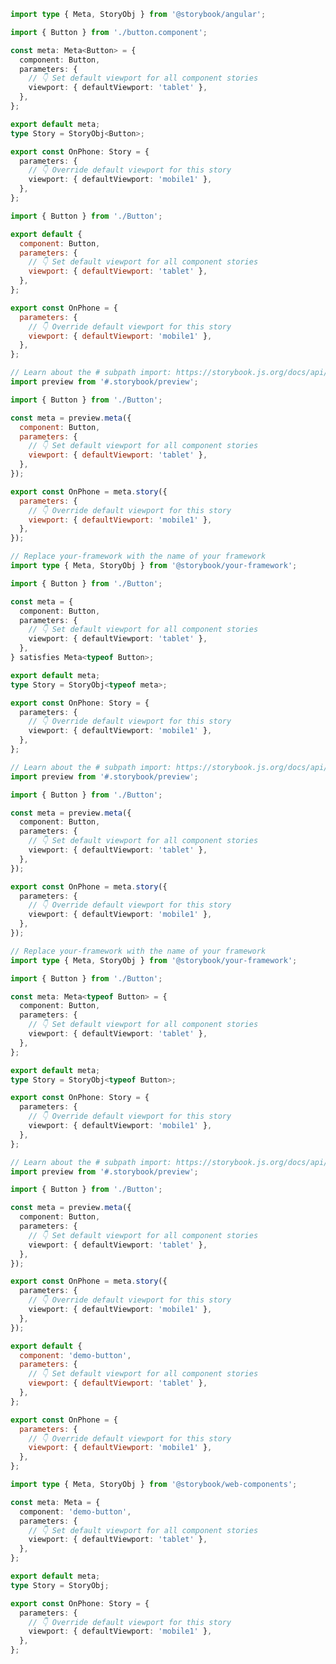 ```ts filename="Button.stories.ts" renderer="angular" language="ts"
import type { Meta, StoryObj } from '@storybook/angular';

import { Button } from './button.component';

const meta: Meta<Button> = {
  component: Button,
  parameters: {
    // 👇 Set default viewport for all component stories
    viewport: { defaultViewport: 'tablet' },
  },
};

export default meta;
type Story = StoryObj<Button>;

export const OnPhone: Story = {
  parameters: {
    // 👇 Override default viewport for this story
    viewport: { defaultViewport: 'mobile1' },
  },
};
```

```js filename="Button.stories.js|jsx" renderer="common" language="js" tabTitle="CSF 3"
import { Button } from './Button';

export default {
  component: Button,
  parameters: {
    // 👇 Set default viewport for all component stories
    viewport: { defaultViewport: 'tablet' },
  },
};

export const OnPhone = {
  parameters: {
    // 👇 Override default viewport for this story
    viewport: { defaultViewport: 'mobile1' },
  },
};
```

```js filename="Button.stories.js|jsx" renderer="react" language="js" tabTitle="CSF Next 🧪"
// Learn about the # subpath import: https://storybook.js.org/docs/api/csf/csf-factories#subpath-imports
import preview from '#.storybook/preview';

import { Button } from './Button';

const meta = preview.meta({
  component: Button,
  parameters: {
    // 👇 Set default viewport for all component stories
    viewport: { defaultViewport: 'tablet' },
  },
});

export const OnPhone = meta.story({
  parameters: {
    // 👇 Override default viewport for this story
    viewport: { defaultViewport: 'mobile1' },
  },
});
```

```ts filename="Button.stories.ts|tsx" renderer="common" language="ts-4-9" tabTitle="CSF 3"
// Replace your-framework with the name of your framework
import type { Meta, StoryObj } from '@storybook/your-framework';

import { Button } from './Button';

const meta = {
  component: Button,
  parameters: {
    // 👇 Set default viewport for all component stories
    viewport: { defaultViewport: 'tablet' },
  },
} satisfies Meta<typeof Button>;

export default meta;
type Story = StoryObj<typeof meta>;

export const OnPhone: Story = {
  parameters: {
    // 👇 Override default viewport for this story
    viewport: { defaultViewport: 'mobile1' },
  },
};
```

```ts filename="Button.stories.ts|tsx" renderer="react" language="ts-4-9" tabTitle="CSF Next 🧪"
// Learn about the # subpath import: https://storybook.js.org/docs/api/csf/csf-factories#subpath-imports
import preview from '#.storybook/preview';

import { Button } from './Button';

const meta = preview.meta({
  component: Button,
  parameters: {
    // 👇 Set default viewport for all component stories
    viewport: { defaultViewport: 'tablet' },
  },
});

export const OnPhone = meta.story({
  parameters: {
    // 👇 Override default viewport for this story
    viewport: { defaultViewport: 'mobile1' },
  },
});
```

```ts filename="Button.stories.ts|tsx" renderer="common" language="ts" tabTitle="CSF 3"
// Replace your-framework with the name of your framework
import type { Meta, StoryObj } from '@storybook/your-framework';

import { Button } from './Button';

const meta: Meta<typeof Button> = {
  component: Button,
  parameters: {
    // 👇 Set default viewport for all component stories
    viewport: { defaultViewport: 'tablet' },
  },
};

export default meta;
type Story = StoryObj<typeof Button>;

export const OnPhone: Story = {
  parameters: {
    // 👇 Override default viewport for this story
    viewport: { defaultViewport: 'mobile1' },
  },
};
```

```ts filename="Button.stories.ts|tsx" renderer="react" language="ts" tabTitle="CSF Next 🧪"
// Learn about the # subpath import: https://storybook.js.org/docs/api/csf/csf-factories#subpath-imports
import preview from '#.storybook/preview';

import { Button } from './Button';

const meta = preview.meta({
  component: Button,
  parameters: {
    // 👇 Set default viewport for all component stories
    viewport: { defaultViewport: 'tablet' },
  },
});

export const OnPhone = meta.story({
  parameters: {
    // 👇 Override default viewport for this story
    viewport: { defaultViewport: 'mobile1' },
  },
});
```

```js filename="Button.stories.js" renderer="web-components" language="js"
export default {
  component: 'demo-button',
  parameters: {
    // 👇 Set default viewport for all component stories
    viewport: { defaultViewport: 'tablet' },
  },
};

export const OnPhone = {
  parameters: {
    // 👇 Override default viewport for this story
    viewport: { defaultViewport: 'mobile1' },
  },
};
```

```ts filename="Button.stories.ts" renderer="web-components" language="ts"
import type { Meta, StoryObj } from '@storybook/web-components';

const meta: Meta = {
  component: 'demo-button',
  parameters: {
    // 👇 Set default viewport for all component stories
    viewport: { defaultViewport: 'tablet' },
  },
};

export default meta;
type Story = StoryObj;

export const OnPhone: Story = {
  parameters: {
    // 👇 Override default viewport for this story
    viewport: { defaultViewport: 'mobile1' },
  },
};
```
